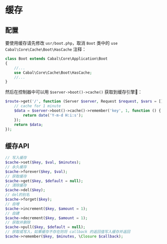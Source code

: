 # 缓存

## 配置

要使用缓存请先修改 `usr/boot.php`，取消 `Boot` 类中的 `use Cabal\Core\Cache\Boot\HasCache` 注释：

```php
class Boot extends Cabal\Core\Application\Boot
{
    //...
    use Cabal\Core\Cache\Boot\HasCache;
    //... 
}
```
然后在控制器中可以用 `$server->boot()->cache()` 获取到缓存引擎：

```php
$route->get('/', function (Server $server, Request $request, $vars = []) {
    // cache for 1 minute
    $data = $server->boot()->cache()->remember('key', 1, function () {
        return date('Y-m-d H:i:s');
    });
    return $data;
});
```


## 缓存API

```php
// 写入缓存
$cache->set($key, $val, $minutes);
// 永久缓存
$cache->forever($key, $val);
// 获取缓存
$cache->get($key, $default = null);
// 清除缓存
$cache->del($key);
// del的别名
$cache->forget($key);
// 自增
$cache->increment($key, $amount = 1);
// 自建
$cache->decrement($key, $amount = 1);
// 获取并删除
$cache->pull($key, $default = null);
// 获取或写入，如果缓存不存在则将 callback 的返回值写入缓存并返回
$cache->remember($key, $minutes, \Closure $callback);
```
